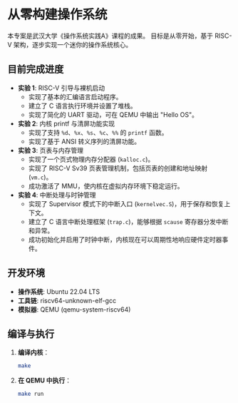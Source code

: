 # 从零构建操作系统

本专案是武汉大学《操作系统实践A》课程的成果。
目标是从零开始，基于 RISC-V 架构，逐步实现一个迷你的操作系统核心。

## 目前完成进度

* **实验 1**: RISC-V 引导与裸机启动
    * 实现了基本的汇编语言启动程序。
    * 建立了 C 语言执行环境并设置了堆栈。
    * 实现了简化的 UART 驱动，可在 QEMU 中输出 "Hello OS"。
* **实验 2**: 内核 printf 与清屏功能实现
    * 实现了支持 `%d`、`%x`、`%s`、`%c`、`%%` 的 `printf` 函数。
    * 实现了基于 ANSI 转义序列的清屏功能。
* **实验 3**: 页表与内存管理
    * 实现了一个页式物理内存分配器 (`kalloc.c`)。
    * 实现了 RISC-V Sv39 页表管理机制，包括页表的创建和地址映射 (`vm.c`)。
    * 成功激活了 MMU，使内核在虚拟内存环境下稳定运行。
* **实验 4**: 中断处理与时钟管理
    * 实现了 Supervisor 模式下的中断入口 (`kernelvec.S`)，用于保存和恢复上下文。
    * 建立了 C 语言中断处理框架 (`trap.c`)，能够根据 `scause` 寄存器分发中断和异常。
    * 成功初始化并启用了时钟中断，内核现在可以周期性地响应硬件定时器事件。


## 开发环境

* **操作系统**: Ubuntu 22.04 LTS 
* **工具链**: riscv64-unknown-elf-gcc 
* **模拟器**: QEMU (qemu-system-riscv64) 

## 编译与执行

1.  **编译内核**：
    ```bash
    make
    ```

2.  **在 QEMU 中执行**：
    ```bash
    make run
    ```